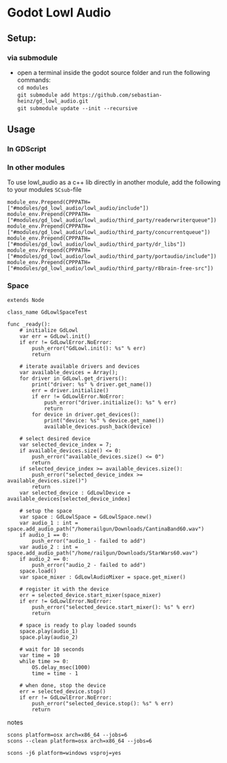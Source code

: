 # Godot Lowl Audio


## Setup:
### via submodule
- open a terminal inside the godot source folder and run the following commands:  
  `cd modules`  
  `git submodule add https://github.com/sebastian-heinz/gd_lowl_audio.git`  
  `git submodule update --init --recursive`  


## Usage

### In GDScript

### In other modules
To use lowl_audio as a c++ lib directly in another module, add the following to your modules `SCsub`-file
```
module_env.Prepend(CPPPATH=["#modules/gd_lowl_audio/lowl_audio/include"])
module_env.Prepend(CPPPATH=["#modules/gd_lowl_audio/lowl_audio/third_party/readerwriterqueue"])
module_env.Prepend(CPPPATH=["#modules/gd_lowl_audio/lowl_audio/third_party/concurrentqueue"])
module_env.Prepend(CPPPATH=["#modules/gd_lowl_audio/lowl_audio/third_party/dr_libs"])
module_env.Prepend(CPPPATH=["#modules/gd_lowl_audio/lowl_audio/third_party/portaudio/include"])
module_env.Prepend(CPPPATH=["#modules/gd_lowl_audio/lowl_audio/third_party/r8brain-free-src"])
```

### Space
```gdscript
extends Node

class_name GdLowlSpaceTest

func _ready():
	# initialize GdLowl
	var err = GdLowl.init()
	if err != GdLowlError.NoError:
		push_error("GdLowl.init(): %s" % err)
		return
		
	# iterate available drivers and devices
	var available_devices = Array();
	for driver in GdLowl.get_drivers():
		print("driver: %s" % driver.get_name())
		err = driver.initialize()
		if err != GdLowlError.NoError:
			push_error("driver.initialize(): %s" % err)
			return
		for device in driver.get_devices():
			print("device: %s" % device.get_name())
			available_devices.push_back(device)
	
	# select desired device
	var selected_device_index = 7;
	if available_devices.size() <= 0:
		push_error("available_devices.size() <= 0")
		return
	if selected_device_index >= available_devices.size():
		push_error("selected_device_index >= available_devices.size()")
		return
	var selected_device : GdLowlDevice = available_devices[selected_device_index]
	
	# setup the space
	var space : GdLowlSpace = GdLowlSpace.new()
	var audio_1 : int = space.add_audio_path("/homerailgun/Downloads/CantinaBand60.wav")
	if audio_1 == 0:
		push_error("audio_1 - failed to add")
	var audio_2 : int = space.add_audio_path("/home/railgun/Downloads/StarWars60.wav")	
	if audio_2 == 0:
		push_error("audio_2 - failed to add")
	space.load()
	var space_mixer : GdLowlAudioMixer = space.get_mixer()
	
	# register it with the device
	err = selected_device.start_mixer(space_mixer)
	if err != GdLowlError.NoError:
		push_error("selected_device.start_mixer(): %s" % err)
		return
		
	# space is ready to play loaded sounds
	space.play(audio_1)
	space.play(audio_2)
		
	# wait for 10 seconds
	var time = 10
	while time >= 0:
		OS.delay_msec(1000)
		time = time - 1
		
	# when done, stop the device
	err = selected_device.stop()
	if err != GdLowlError.NoError:
		push_error("selected_device.stop(): %s" % err)
		return
```

notes
```
scons platform=osx arch=x86_64 --jobs=6
scons --clean platform=osx arch=x86_64 --jobs=6
```

```
scons -j6 platform=windows vsproj=yes
```
